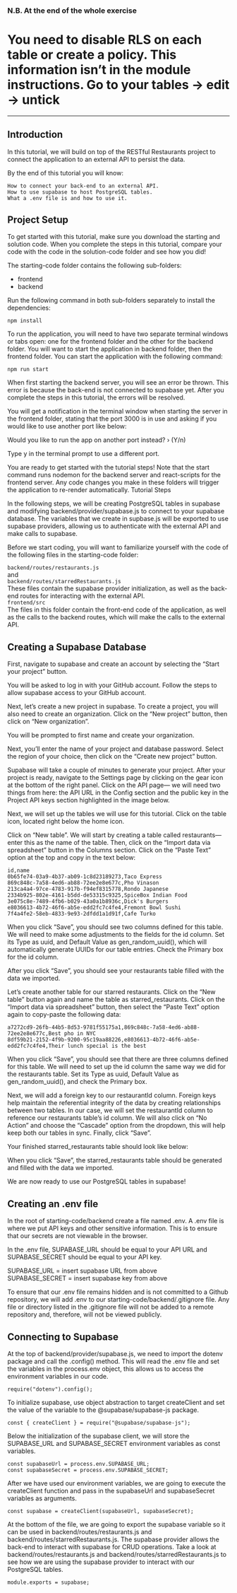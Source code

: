### N.B. At the end of the whole exercise

# You need to disable RLS on each table or create a policy. This information isn’t in the module instructions. Go to your tables -> edit -> untick  

----

## Introduction

In this tutorial, we will build on top of the RESTful Restaurants project to connect the application to an external API to persist the data.

By the end of this tutorial you will know:

    How to connect your back-end to an external API.
    How to use supabase to host PostgreSQL tables.
    What a .env file is and how to use it.

## Project Setup

To get started with this tutorial, make sure you download the starting and solution code. When you complete the steps in this tutorial, compare your code with the code in the solution-code folder and see how you did!

The starting-code folder contains the following sub-folders:

- frontend
- backend

Run the following command in both sub-folders separately to install the dependencies:

`npm install`

To run the application, you will need to have two separate terminal windows or tabs open: one for the frontend folder and the other for the backend folder. You will want to start the application in backend folder, then the frontend folder. You can start the application with the following command:

`npm run start`

When first starting the backend server, you will see an error be thrown. This error is because the back-end is not connected to supabase yet. After you complete the steps in this tutorial, the errors will be resolved.

You will get a notification in the terminal window when starting the server in the frontend folder, stating that the port 3000 is in use and asking if you would like to use another port like below:

Would you like to run the app on another port instead? › (Y/n)

Type y in the terminal prompt to use a different port.

You are ready to get started with the tutorial steps! Note that the start command runs nodemon for the backend server and react-scripts for the frontend server. Any code changes you make in these folders will trigger the application to re-render automatically.
Tutorial Steps

In the following steps, we will be creating PostgreSQL tables in supabase and modifying backend/provider/supabase.js to connect to your supabase database. The variables that we create in supbase.js will be exported to use supabase providers, allowing us to authenticate with the external API and make calls to supabase.

Before we start coding, you will want to familiarize yourself with the code of the following files in the starting-code folder:

`backend/routes/restaurants.js`  
and  
`backend/routes/starredRestaurants.js`  
        These files contain the supabase provider initialization, as well as the back-end routes for interacting with the external API.  
`frontend/src`  
        The files in this folder contain the front-end code of the application, as well as the calls to the backend routes, which will make the calls to the external API.

## Creating a Supabase Database

First, navigate to supabase and create an account by selecting the “Start your project” button.

You will be asked to log in with your GitHub account. Follow the steps to allow supabase access to your GitHub account.

Next, let’s create a new project in supabase. To create a project, you will also need to create an organization. Click on the “New project” button, then click on “New organization”.

You will be prompted to first name and create your organization.

Next, you’ll enter the name of your project and database password. Select the region of your choice, then click on the “Create new project” button.

Supabase will take a couple of minutes to generate your project. After your project is ready, navigate to the Settings page by clicking on the gear icon at the bottom of the right panel. Click on the API page— we will need two things from here: the API URL in the Config section and the public key in the Project API keys section highlighted in the image below.

Next, we will set up the tables we will use for this tutorial. Click on the table icon, located right below the home icon.

Click on “New table”. We will start by creating a table called restaurants— enter this as the name of the table. Then, click on the “Import data via spreadsheet” button in the Columns section. Click on the “Paste Text” option at the top and copy in the text below:

```
id,name
0b65fe74-03a9-4b37-ab09-1c8d23189273,Taco Express
869c848c-7a58-4ed6-ab88-72ee2e8e677c,Pho Vinason
213ca4a4-97ce-4783-917b-f94ef8315778,Rondo Japanese
2334b925-802e-4161-b5dd-de53315c9325,SpiceBox Indian Food
3e075c8e-7489-4fb6-b029-43a0a1b8936c,Dick's Burgers
e8036613-4b72-46f6-ab5e-edd2fc7c4fe4,Fremont Bowl Sushi
7f4a4fe2-58eb-4833-9e93-2dfdd1a1d91f,Cafe Turko
```

When you click “Save”, you should see two columns defined for this table. We will need to make some adjustments to the fields for the id column. Set its Type as uuid, and Default Value as gen_random_uuid(), which will automatically generate UUIDs for our table entries. Check the Primary box for the id column.

After you click “Save”, you should see your restaurants table filled with the data we imported.

Let’s create another table for our starred restaurants. Click on the “New table” button again and name the table as starred_restaurants. Click on the “Import data via spreadsheet” button, then select the “Paste Text” option again to copy-paste the following data:

```id,restaurantId,comment
a7272cd9-26fb-44b5-8d53-9781f55175a1,869c848c-7a58-4ed6-ab88-72ee2e8e677c,Best pho in NYC
8df59b21-2152-4f9b-9200-95c19aa88226,e8036613-4b72-46f6-ab5e-edd2fc7c4fe4,Their lunch special is the best
```

When you click “Save”, you should see that there are three columns defined for this table. We will need to set up the id column the same way we did for the restaurants table. Set its Type as uuid, Default Value as gen_random_uuid(), and check the Primary box.

Next, we will add a foreign key to our restaurantId column. Foreign keys help maintain the referential integrity of the data by creating relationships between two tables. In our case, we will set the restaurantId column to reference our restaurants table’s id column. We will also click on “No Action” and choose the “Cascade” option from the dropdown, this will help keep both our tables in sync. Finally, click “Save”.

Your finished starred_restaurants table should look like below:

When you click “Save”, the starred_restaurants table should be generated and filled with the data we imported.

We are now ready to use our PostgreSQL tables in supabase!

## Creating an .env file

In the root of starting-code/backend create a file named .env. A .env file is where we put API keys and other sensitive information. This is to ensure that our secrets are not viewable in the browser.

In the .env file, SUPABASE_URL should be equal to your API URL and SUPABASE_SECRET should be equal to your API key.

SUPABASE_URL = insert supabase URL from above  
SUPABASE_SECRET = insert supabase key from above

To ensure that our .env file remains hidden and is not committed to a Github repository, we will add .env to our starting-code/backend/.gitignore file. Any file or directory listed in the .gitignore file will not be added to a remote repository and, therefore, will not be viewed publicly.

## Connecting to Supabase

At the top of backend/provider/supabase.js, we need to import the dotenv package and call the .config() method. This will read the .env file and set the variables in the process.env object, this allows us to access the environment variables in our code.

`require("dotenv").config();`

To initialize supabase, use object abstraction to target createClient and set the value of the variable to the @supabase/supabase-js package.

`const { createClient } = require("@supabase/supabase-js");`

Below the initialization of the supabase client, we will store the SUPABASE_URL and SUPABASE_SECRET environment variables as const variables.

```
const supabaseUrl = process.env.SUPABASE_URL;
const supabaseSecret = process.env.SUPABASE_SECRET;
```

After we have used our environment variables, we are going to execute the createClient function and pass in the supabaseUrl and supabaseSecret variables as arguments.

`const supabase = createClient(supabaseUrl, supabaseSecret);`

At the bottom of the file, we are going to export the supabase variable so it can be used in backend/routes/restaurants.js and backend/routes/starredRestaurants.js. The supabase provider allows the back-end to interact with supabase for CRUD operations. Take a look at backend/routes/restaurants.js and backend/routes/starredRestaurants.js to see how we are using the supabase provider to interact with our PostgreSQL tables.

`module.exports = supabase;`

